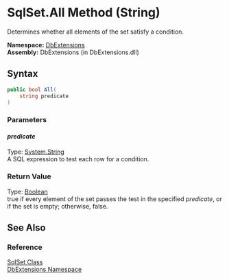SqlSet.All Method (String)
==========================
Determines whether all elements of the set satisfy a condition.

**Namespace:** [DbExtensions][1]  
**Assembly:** DbExtensions (in DbExtensions.dll)

Syntax
------

```csharp
public bool All(
	string predicate
)
```

### Parameters

#### *predicate*
Type: [System.String][2]  
A SQL expression to test each row for a condition.

### Return Value
Type: [Boolean][3]  
true if every element of the set passes the test in the specified *predicate*, or if the set is empty; otherwise, false.

See Also
--------

### Reference
[SqlSet Class][4]  
[DbExtensions Namespace][1]  

[1]: ../README.md
[2]: http://msdn.microsoft.com/en-us/library/s1wwdcbf
[3]: http://msdn.microsoft.com/en-us/library/a28wyd50
[4]: README.md